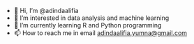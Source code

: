 - 👋 Hi, I’m @adindaalifia
- 👀 I’m interested in data analysis and machine learning
- 🌱 I’m currently learning R and Python programming
- 📫 How to reach me in email adindaalifia.yumna@gmail.com
